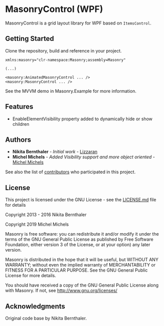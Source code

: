 # MasonryControl (WPF)

MasonryControl is a grid layout library for WPF based on `ItemsControl`.

## Getting Started

Clone the repository, build and reference in your project.

```xaml
xmlns:masonry="clr-namespace:Masonry;assembly=Masonry"

(...)

<masonry:AnimatedMasonryControl ... />
<masonry:MasonryControl ... />
```

See the MVVM demo in Masonry.Example for more information.

## Features

* EnableElementVisibility property added to dynamically hide or show children

## Authors

* **Nikita Bernthaler** - *Initial work* - [Lizzaran](https://github.com/Lizzaran)
* **Michel Michels** - *Added Visibility support and more object oriented* - [Michel Michels](https://github.com/MichelMichels)

See also the list of [contributors](https://github.com/MichelMichels/WPF-Masonry/contributors) who participated in this project.

## License

This project is licensed under the GNU License - see the [LICENSE.md](LICENSE.md) file for details

Copyright 2013 - 2016 Nikita Bernthaler

Copyright 2019 Michel Michels

Masonry is free software: you can redistribute it and/or modify
it under the terms of the GNU General Public License as published by
Free Software Foundation, either version 3 of the License, or
at your option) any later version.

Masonry is distributed in the hope that it will be useful,
but WITHOUT ANY WARRANTY; without even the implied warranty of
MERCHANTABILITY or FITNESS FOR A PARTICULAR PURPOSE. See the
GNU General Public License for more details.

You should have received a copy of the GNU General Public License
along with Masonry. If not, see http://www.gnu.org/licenses/

## Acknowledgments

Original code base by Nikita Bernthaler.